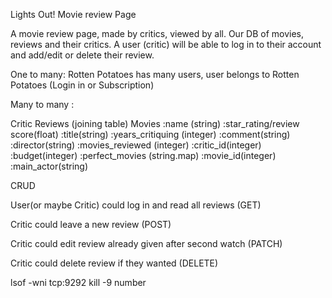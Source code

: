 Lights Out! Movie review Page

A movie review page, made by critics, viewed by all. Our DB of movies, reviews and their critics. A user (critic) will be able to log in to their account and add/edit or delete their review.

One to many: Rotten Potatoes has many users, user belongs to Rotten Potatoes (Login in or Subscription)

Many to many :

Critic Reviews (joining table) Movies :name (string) :star_rating/review score(float) :title(string) :years_critiquing (integer) :comment(string) :director(string) :movies_reviewed (integer) :critic_id(integer) :budget(integer) :perfect_movies (string.map) :movie_id(integer) :main_actor(string)

CRUD

User(or maybe Critic) could log in and read all reviews (GET)

Critic could leave a new review (POST)

Critic could edit review already given after second watch (PATCH)

Critic could delete review if they wanted (DELETE)

lsof -wni tcp:9292
kill -9 number
